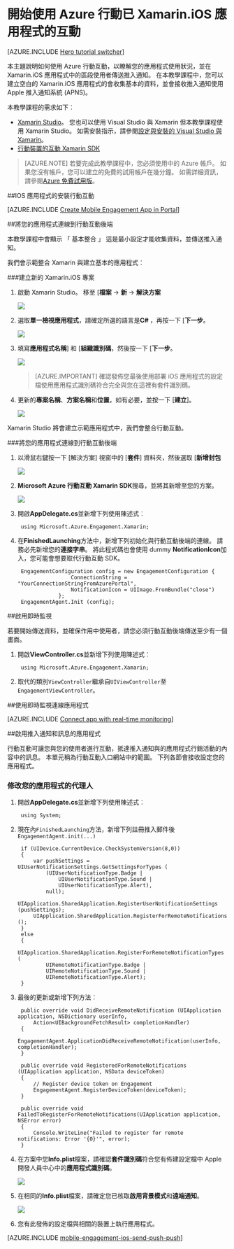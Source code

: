 <properties
    pageTitle="快速入門的 Xamarin.iOS Azure 行動互動"
    description="瞭解如何使用 Azure 行動互動分析及推入通知 Xamarin.iOS 應用程式。"
    services="mobile-engagement"
    documentationCenter="xamarin"
    authors="piyushjo"
    manager="erikre"
    editor="" />

<tags
    ms.service="mobile-engagement"
    ms.workload="mobile"
    ms.tgt_pltfrm="mobile-xamarin-ios"
    ms.devlang="dotnet"
    ms.topic="hero-article"
    ms.date="08/19/2016"
    ms.author="piyushjo" />

# <a name="get-started-with-azure-mobile-engagement-for-xamarinios-apps"></a>開始使用 Azure 行動已 Xamarin.iOS 應用程式的互動

[AZURE.INCLUDE [Hero tutorial switcher](../../includes/mobile-engagement-hero-tutorial-switcher.md)]

本主題說明如何使用 Azure 行動互動，以瞭解您的應用程式使用狀況，並在 Xamarin.iOS 應用程式中的區段使用者傳送推入通知。
在本教學課程中，您可以建立空白的 Xamarin.iOS 應用程式的會收集基本的資料，並會接收推入通知使用 Apple 推入通知系統 (APNS)。

本教學課程的需求如下︰

+ [Xamarin Studio](http://xamarin.com/studio)。 您也可以使用 Visual Studio 與 Xamarin 但本教學課程使用 Xamarin Studio。 如需安裝指示，請參閱[設定與安裝的 Visual Studio 與 Xamarin](https://msdn.microsoft.com/library/mt613162.aspx)。 
+ [行動裝置的互動 Xamarin SDK](https://www.nuget.org/packages/Microsoft.Azure.Engagement.Xamarin/)

> [AZURE.NOTE] 若要完成此教學課程中，您必須使用中的 Azure 帳戶。 如果您沒有帳戶，您可以建立的免費的試用帳戶在幾分鐘。 如需詳細資訊，請參閱[Azure 免費試用版](https://azure.microsoft.com/pricing/free-trial/?WT.mc_id=A0E0E5C02&amp;returnurl=http%3A%2F%2Fazure.microsoft.com%2Fen-us%2Fdocumentation%2Farticles%2Fmobile-engagement-xamarin-ios-get-started)。

##<a id="setup-azme"></a>IOS 應用程式的安裝行動互動

[AZURE.INCLUDE [Create Mobile Engagement App in Portal](../../includes/mobile-engagement-create-app-in-portal-new.md)]

##<a id="connecting-app"></a>將您的應用程式連線到行動互動後端

本教學課程中會顯示 「 基本整合 」 這是最小設定才能收集資料，並傳送推入通知。

我們會示範整合 Xamarin 與建立基本的應用程式︰

###<a name="create-a-new-xamarinios-project"></a>建立新的 Xamarin.iOS 專案

1. 啟動 Xamarin Studio。 移至 [**檔案** -> **新** -> **解決方案** 

    ![][1]

2. 選取**單一檢視應用程式**，請確定所選的語言是**C#** ，再按一下 [**下一步**。

    ![][2]

3. 填寫**應用程式名稱**] 和 [**組織識別碼**，然後按一下 [**下一步**。 

    ![][3]

    > [AZURE.IMPORTANT] 確認發佈您最後使用部署 iOS 應用程式的設定檔使用應用程式識別碼符合完全與您在這裡有套件識別碼。 

4. 更新的**專案名稱**、**方案名稱**和**位置**，如有必要，並按一下 [**建立**]。

    ![][4]
 
Xamarin Studio 將會建立示範應用程式中，我們會整合行動互動。 

###<a name="connect-your-app-to-mobile-engagement-backend"></a>將您的應用程式連線到行動互動後端

1. 以滑鼠右鍵按一下 [解決方案] 視窗中的 [**套件**] 資料夾，然後選取 [**新增封包**

    ![][5]

2. **Microsoft Azure 行動互動 Xamarin SDK**搜尋，並將其新增至您的方案。  

    ![][6]
   
3. 開啟**AppDelegate.cs**並新增下列使用陳述式︰

        using Microsoft.Azure.Engagement.Xamarin;

4. 在**FinishedLaunching**方法中，新增下列初始化與行動互動後端的連線。 請務必先新增您的**連接字串**。 將此程式碼也會使用 dummy **NotificationIcon**加入，您可能會想要取代行動互動 SDK。 

        EngagementConfiguration config = new EngagementConfiguration {
                        ConnectionString = "YourConnectionStringFromAzurePortal",
                        NotificationIcon = UIImage.FromBundle("close")
                    };
        EngagementAgent.Init (config);

##<a id="monitor"></a>啟用即時監視

若要開始傳送資料，並確保作用中使用者，請您必須行動互動後端傳送至少有一個畫面。

1. 開啟**ViewController.cs**並新增下列使用陳述式︰

        using Microsoft.Azure.Engagement.Xamarin;

2. 取代的類別`ViewController`繼承自`UIViewController`至`EngagementViewController`。 

##<a id="monitor"></a>使用即時監視連線應用程式

[AZURE.INCLUDE [Connect app with real-time monitoring](../../includes/mobile-engagement-connect-app-with-monitor.md)]

##<a id="integrate-push"></a>啟用推入通知和訊息的應用程式

行動互動可讓您與您的使用者進行互動，抵達推入通知與的應用程式行銷活動的內容中的訊息。 本單元稱為行動互動入口網站中的範圍。
下列各節會接收設定您的應用程式。

### <a name="modify-your-application-delegate"></a>修改您的應用程式的代理人

1. 開啟**AppDelegate.cs**並新增下列使用陳述式︰

        using System; 

2. 現在內`FinishedLaunching`方法，新增下列註冊推入郵件後`EngagementAgent.init(...)`

        if (UIDevice.CurrentDevice.CheckSystemVersion(8,0))
        {
            var pushSettings = UIUserNotificationSettings.GetSettingsForTypes (
                (UIUserNotificationType.Badge |
                    UIUserNotificationType.Sound |
                    UIUserNotificationType.Alert),
                null);
            UIApplication.SharedApplication.RegisterUserNotificationSettings (pushSettings);
            UIApplication.SharedApplication.RegisterForRemoteNotifications ();
        }
        else
        {
            UIApplication.SharedApplication.RegisterForRemoteNotificationTypes (
                UIRemoteNotificationType.Badge |
                UIRemoteNotificationType.Sound |
                UIRemoteNotificationType.Alert);
        }

3. 最後的更新或新增下列方法︰

        public override void DidReceiveRemoteNotification (UIApplication application, NSDictionary userInfo, 
            Action<UIBackgroundFetchResult> completionHandler)
        {
            EngagementAgent.ApplicationDidReceiveRemoteNotification(userInfo, completionHandler);
        }

        public override void RegisteredForRemoteNotifications (UIApplication application, NSData deviceToken)
        {
            // Register device token on Engagement
            EngagementAgent.RegisterDeviceToken(deviceToken);
        }

        public override void FailedToRegisterForRemoteNotifications(UIApplication application, NSError error)
        {
            Console.WriteLine("Failed to register for remote notifications: Error '{0}'", error);
        }

4. 在方案中您**Info.plist**檔案，請確認**套件識別碼**符合您有佈建設定檔中 Apple 開發人員中心中的**應用程式識別碼**。 

    ![][7]

5. 在相同的**Info.plist**檔案，請確定您已核取**啟用背景模式**和**遠端通知**。 

    ![][8]

6. 您有此發佈的設定檔與相關的裝置上執行應用程式。 

[AZURE.INCLUDE [mobile-engagement-ios-send-push-push](../../includes/mobile-engagement-ios-send-push.md)]

<!-- Images. -->
[1]: ./media/mobile-engagement-xamarin-ios-get-started/new-solution.png
[2]: ./media/mobile-engagement-xamarin-ios-get-started/app-type.png
[3]: ./media/mobile-engagement-xamarin-ios-get-started/configure-project-name.png
[4]: ./media/mobile-engagement-xamarin-ios-get-started/configure-project-confirm.png
[5]: ./media/mobile-engagement-xamarin-ios-get-started/add-nuget.png
[6]: ./media/mobile-engagement-xamarin-ios-get-started/add-nuget-azme.png
[7]: ./media/mobile-engagement-xamarin-ios-get-started/info-plist-confirm-bundle.png
[8]: ./media/mobile-engagement-xamarin-ios-get-started/info-plist-configure-push.png
